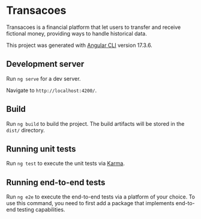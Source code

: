 # Transacoes

Transacoes is a financial platform that let users to transfer and receive fictional money, providing ways to handle historical data.

This project was generated with [Angular CLI](https://github.com/angular/angular-cli) version 17.3.6.

## Development server

Run `ng serve` for a dev server. 

Navigate to `http://localhost:4200/`.

## Build

Run `ng build` to build the project. The build artifacts will be stored in the `dist/` directory.

## Running unit tests

Run `ng test` to execute the unit tests via [Karma](https://karma-runner.github.io).

## Running end-to-end tests

Run `ng e2e` to execute the end-to-end tests via a platform of your choice. To use this command, you need to first add a package that implements end-to-end testing capabilities.



